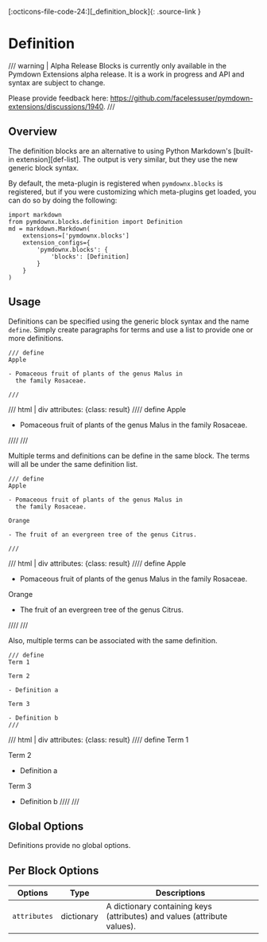 [:octicons-file-code-24:][_definition_block]{: .source-link }

# Definition

/// warning | Alpha Release
Blocks is currently only available in the Pymdown Extensions alpha release. It is a work in progress and API and
syntax are subject to change.

Please provide feedback here: https://github.com/facelessuser/pymdown-extensions/discussions/1940.
///

## Overview

The definition blocks are an alternative to using Python Markdown's [built-in extension][def-list]. The output is very
similar, but they use the new generic block syntax.

By default, the meta-plugin is registered when `pymdownx.blocks` is registered, but if you were customizing which
meta-plugins get loaded, you can do so by doing the following:

```py3
import markdown
from pymdownx.blocks.definition import Definition
md = markdown.Markdown(
    extensions=['pymdownx.blocks']
    extension_configs={
        'pymdownx.blocks': {
            'blocks': [Definition]
        }
    }
)
```

## Usage

Definitions can be specified using the generic block syntax and the name `define`. Simply create paragraphs for terms
and use a list to provide one or more definitions.

```text title="Example: Definition"
/// define
Apple

- Pomaceous fruit of plants of the genus Malus in
  the family Rosaceae.

///
```

/// html | div
    attributes: {class: result}
//// define
Apple

- Pomaceous fruit of plants of the genus Malus in
  the family Rosaceae.

////
///

Multiple terms and definitions can be define in the same block. The terms will all be under the same definition list.

``` title="Example: Multiple Definitions"
/// define
Apple

- Pomaceous fruit of plants of the genus Malus in
  the family Rosaceae.

Orange

- The fruit of an evergreen tree of the genus Citrus.

///
```

/// html | div
    attributes: {class: result}
//// define
Apple

- Pomaceous fruit of plants of the genus Malus in
  the family Rosaceae.

Orange

- The fruit of an evergreen tree of the genus Citrus.

////
///

Also, multiple terms can be associated with the same definition.


```
/// define
Term 1

Term 2

- Definition a

Term 3

- Definition b
///
```

/// html | div
    attributes: {class: result}
//// define
Term 1

Term 2

- Definition a

Term 3

- Definition b
////
///

## Global Options

Definitions provide no global options.

## Per Block Options

Options      | Type       | Descriptions
------------ | ---------- | ------------
`attributes` | dictionary | A dictionary containing keys (attributes) and values (attribute values).
